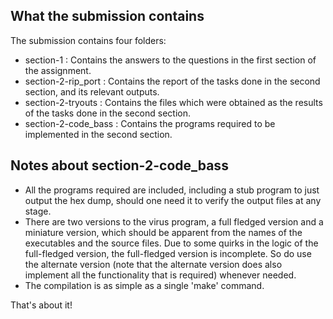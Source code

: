 ## What the submission contains

The submission contains four folders:

* section-1 : Contains the answers to the questions in the first section of the assignment.
* section-2-rip_port : Contains the report of the tasks done in the second section, and its relevant outputs.
* section-2-tryouts : Contains the files which were obtained as the results of the tasks done in the second section.
* section-2-code_bass : Contains the programs required to be implemented in the second section.

## Notes about section-2-code_bass

* All the programs required are included, including a stub program to just output the hex dump, should one need it to verify the output files at any stage.
* There are two versions to the virus program, a full fledged version and a miniature version, which should be apparent from the names of the executables and the source files. Due to some quirks in the logic of the full-fledged version, the full-fledged version is incomplete. So do use the alternate version (note that the alternate version does also implement all the functionality that is required) whenever needed.
* The compilation is as simple as a single 'make' command. 

That's about it!
